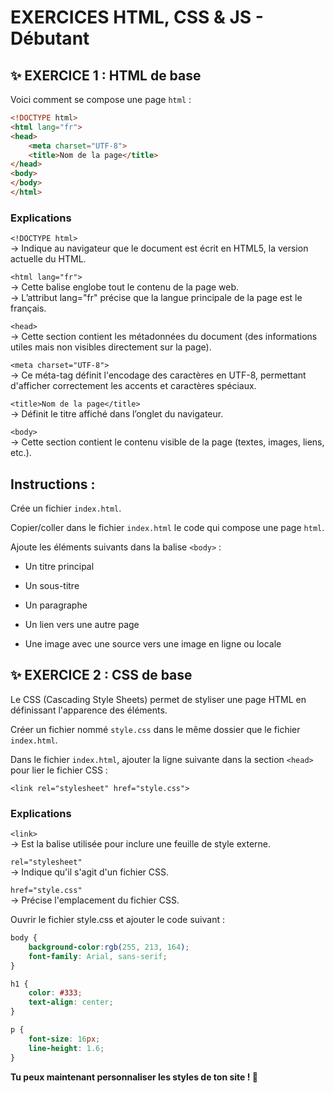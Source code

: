 # EXERCICES HTML, CSS & JS - Débutant

## ✨ EXERCICE 1 : HTML de base  

Voici comment se compose une page `html` :

```html
<!DOCTYPE html>
<html lang="fr">
<head>
    <meta charset="UTF-8">
    <title>Nom de la page</title>
</head>
<body>
</body>
</html>
```
### Explications

`<!DOCTYPE html>`\
→ Indique au navigateur que le document est écrit en HTML5, la version actuelle du HTML.

`<html lang="fr">`\
→ Cette balise englobe tout le contenu de la page web.\
→ L’attribut lang="fr" précise que la langue principale de la page est le français.

`<head>`\
→ Cette section contient les métadonnées du document (des informations utiles mais non visibles directement sur la page).

`<meta charset="UTF-8">`\
→ Ce méta-tag définit l'encodage des caractères en UTF-8, permettant d'afficher correctement les accents et caractères spéciaux.

`<title>Nom de la page</title>`\
→ Définit le titre affiché dans l’onglet du navigateur.

`<body>`\
→ Cette section contient le contenu visible de la page (textes, images, liens, etc.).

## Instructions :

Crée un fichier `index.html`.

Copier/coller dans le fichier `index.html` le code qui compose une page `html`.

Ajoute les éléments suivants dans la balise `<body>` :

* Un titre principal

* Un sous-titre

* Un paragraphe

* Un lien vers une autre page

* Une image avec une source vers une image en ligne ou locale

## ✨ EXERCICE 2 : CSS de base 

Le CSS (Cascading Style Sheets) permet de styliser une page HTML en définissant l'apparence des éléments.

Créer un fichier nommé `style.css` dans le même dossier que le fichier `index.html`.

Dans le fichier `index.html`, ajouter la ligne suivante dans la section `<head>` pour lier le fichier CSS :

`<link rel="stylesheet" href="style.css">`

### Explications

`<link>`\
-> Est la balise utilisée pour inclure une feuille de style externe.

`rel="stylesheet"`\
-> Indique qu'il s'agit d'un fichier CSS.

`href="style.css"`\
-> Précise l'emplacement du fichier CSS.

Ouvrir le fichier style.css et ajouter le code suivant :

```css
body {
    background-color:rgb(255, 213, 164);
    font-family: Arial, sans-serif;
}

h1 {
    color: #333;
    text-align: center;
}

p {
    font-size: 16px;
    line-height: 1.6;
}
```
**Tu peux maintenant personnaliser les styles de ton site ! 🚀**
